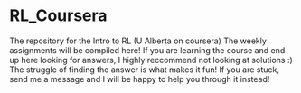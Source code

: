 # RL_Coursera
The repository for the Intro to RL (U Alberta on coursera)
The weekly assignments will be compiled here! If you are learning the course and end up here looking for answers,
I highly reccommend not looking at solutions :) The struggle of finding the answer is what makes it fun! If you are stuck, send me a message
and I will be happy to help you through it instead!
